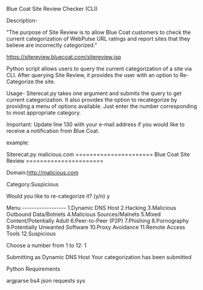 
Blue Coat Site Review Checker (CLI)

Description-

"The purpose of Site Review is to allow Blue Coat customers to check the current categorization of WebPulse URL ratings and report sites that they believe are incorrectly categorized."

https://sitereview.bluecoat.com/sitereview.jsp



Python script allows users to query the current categorization of a site via CLI. After querying Site Review, it provides the user with an option to Re-Categorize the site. 

Usage-
Siterecat.py takes one argument and submits the query to get current categorization. It also provides the option to recategorize by providing a menu of options available. Just enter the number corresponding to most appropriate category.

Important: Update line 130 with your e-mail address if you would like to receive a notification from Blue Coat. 

example: 

Siterecat.py malicious.com
*=*=*=*=*=*=*=*=*=*=*=*=*=*=*=*=*=*=*=*=*=*=
Blue Coat Site Review
*=*=*=*=*=*=*=*=*=*=*=*=*=*=*=*=*=*=*=*=*=*=

Domain:http://malicious.com

Category:Suspicious

Would you like to re-categorize it? (y/n)
y

Menu
        ------------------
        1.Dynamic DNS Host
        2.Hacking
        3.Malicious Outbound Data/Botnets
        4.Malicious Sources/Malnets
        5.Mixed Content/Potentially Adult
        6.Peer-to-Peer (P2P)
        7.Phishing
        8.Pornography
        9.Potentially Unwanted Software
        10.Proxy Avoidance
        11.Remote Access Tools
        12.Suspicious
        
Choose a number from 1 to 12: 
1

 Submitting as Dynamic DNS Host
Your categorization has been submitted

Python Requirements

argparse
bs4
json
requests
sys
